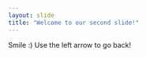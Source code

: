 ```yaml
---
layout: slide
title: "Welcome to our second slide!"
---
```

Smile :)
Use the left arrow to go back!
